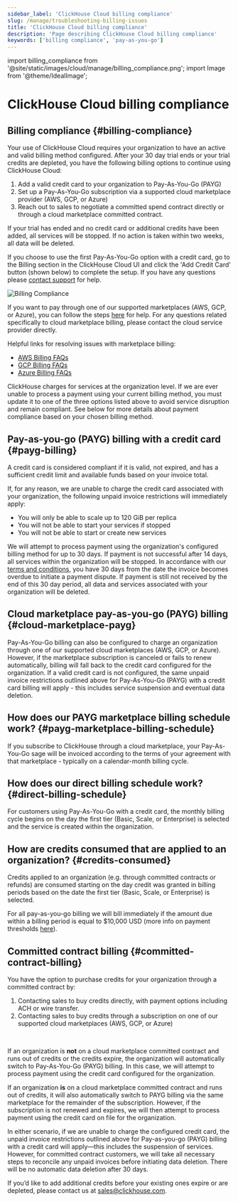 ```yaml
---
sidebar_label: 'ClickHouse Cloud billing compliance'
slug: /manage/troubleshooting-billing-issues
title: 'ClickHouse Cloud billing compliance'
description: 'Page describing ClickHouse Cloud billing compliance'
keywords: ['billing compliance', 'pay-as-you-go']
---
```


import billing_compliance from '@site/static/images/cloud/manage/billing_compliance.png';
import Image from '@theme/IdealImage';

# ClickHouse Cloud billing compliance

## Billing compliance {#billing-compliance}

Your use of ClickHouse Cloud requires your organization to have an active and 
valid billing method configured. After your 30 day trial ends or your trial 
credits are depleted, you have the following billing options to continue using
ClickHouse Cloud:
1. Add a valid credit card to your organization to Pay-As-You-Go (PAYG)
2. Set up a Pay-As-You-Go subscription via a supported cloud marketplace provider (AWS, GCP, or Azure)
3. Reach out to sales to negotiate a committed spend contract
   directly or through a cloud marketplace committed contract. 

If your trial has ended and no credit card or additional credits have been added,
all services will be stopped. If no action is taken within two weeks, all data 
will be deleted.

If you choose to use the first Pay-As-You-Go option with a credit card, go to the
Billing section in the ClickHouse Cloud UI and click the 'Add Credit Card' button
(shown below) to complete the setup. If you have any questions please 
[contact support](/about-us/support) for help.

<Image img={billing_compliance} alt="Billing Compliance" size="md"/>

If you want to pay through one of our supported marketplaces (AWS, GCP, or Azure),
you can follow the steps [here](https://clickhouse.com/docs/cloud/marketplace/marketplace-billing)
for help. For any questions related specifically to cloud marketplace billing,
please contact the cloud service provider directly.

Helpful links for resolving issues with marketplace billing:
- [AWS Billing FAQs](https://aws.amazon.com/aws-cost-management/aws-billing/faqs/)
- [GCP Billing FAQs](https://cloud.google.com/compute/docs/billing-questions)
- [Azure Billing FAQs](https://learn.microsoft.com/en-us/azure/cost-management-billing/cost-management-billing-faq)

ClickHouse charges for services at the organization level. If we are ever unable
to process a payment using your current billing method, you must update it to one
of the three options listed above to avoid service disruption and remain compliant.
See below for more details about payment compliance based on your chosen billing 
method.

## Pay-as-you-go (PAYG) billing with a credit card {#payg-billing}

A credit card is considered compliant if it is valid, not expired, and has a 
sufficient credit limit and available funds based on your invoice total.

If, for any reason, we are unable to charge the credit card associated with your 
organization, the following unpaid invoice restrictions will immediately apply:

- You will only be able to scale up to 120 GiB per replica
- You will not be able to start your services if stopped
- You will not be able to start or create new services

We will attempt to process payment using the organization's configured billing 
method for up to 30 days. If payment is not successful after 14 days, all services
within the organization will be stopped. In accordance with our [terms and conditions](https://clickhouse.com/legal/agreements/terms-of-service),
you have 30 days from the date the invoice becomes overdue to initiate a payment 
dispute. If payment is still not received by the end of this 30 day period, 
all data and services associated with your organization will be deleted.

## Cloud marketplace pay-as-you-go (PAYG) billing {#cloud-marketplace-payg}

Pay-As-You-Go billing can also be configured to charge an organization through 
one of our supported cloud marketplaces (AWS, GCP, or Azure). However, if the 
marketplace subscription is canceled or fails to renew automatically, billing will
fall back to the credit card configured for the organization. If a valid credit 
card is not configured, the same unpaid invoice restrictions outlined above for 
Pay-As-You-Go (PAYG) with a credit card billing will apply - this includes 
service suspension and eventual data deletion.

## How does our PAYG marketplace billing schedule work? {#payg-marketplace-billing-schedule}

If you subscribe to ClickHouse through a cloud marketplace, your Pay-As-You-Go 
sage will be invoiced according to the terms of your agreement with that 
marketplace - typically on a calendar-month billing cycle.

## How does our direct billing schedule work? {#direct-billing-schedule}

For customers using Pay-As-You-Go with a credit card, the monthly billing cycle 
begins on the day the first tier (Basic, Scale, or Enterprise) is selected and 
the service is created within the organization.

## How are credits consumed that are applied to an organization? {#credits-consumed}

Credits applied to an organization (e.g. through committed contracts or refunds)
are consumed starting on the day credit was granted in billing periods based on 
the date the first tier (Basic, Scale, or Enterprise) is selected.

For all pay-as-you-go billing we will bill immediately if the amount due within 
a billing period is equal to $10,000 USD (more info on payment thresholds [here](https://clickhouse.com/docs/cloud/billing/payment-thresholds)).

## Committed contract billing {#committed-contract-billing}

You have the option to purchase credits for your organization through a committed
contract by:
1. Contacting sales to buy credits directly, with payment options including ACH 
   or wire transfer.
2. Contacting sales to buy credits through a subscription on one of our supported
   cloud marketplaces (AWS, GCP, or Azure) 

<br/>

If an organization is **not** on a cloud marketplace committed contract and runs
out of credits or the credits expire, the organization will automatically switch 
to Pay-As-You-Go (PAYG) billing. In this case, we will attempt to process payment
using the credit card configured for the organization.

If an organization **is** on a cloud marketplace committed contract and runs out
of credits, it will also automatically switch to PAYG billing via the same 
marketplace for the remainder of the subscription. However, if the subscription 
is not renewed and expires, we will then attempt to process payment using the 
credit card on file for the organization.

In either scenario, if we are unable to charge the configured credit card, the 
unpaid invoice restrictions outlined above for Pay-as-you-go (PAYG) billing with 
a credit card will apply—this includes the suspension of services. However, for 
committed contract customers, we will take all necessary steps to reconcile any 
unpaid invoices before initiating data deletion. There will be no automatic data 
deletion after 30 days.

If you’d like to add additional credits before your existing ones expire or are 
depleted, please contact us at [sales@clickhouse.com](sales@clickhouse.com).
